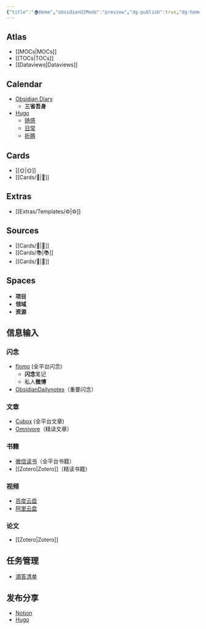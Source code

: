 ```yaml
---
{"title":"🏠Home","obsidianUIMode":"preview","dg-publish":true,"dg-home":true,"created":"2023-03-25 00:42:30","updated":"2023-08-14 15:02:48","permalink":"/🏠Home/","tags":["gardenEntry"],"dgPassFrontmatter":true}
---
```



## Atlas
- [[MOCs\|MOCs]]
- [[TOCs\|TOCs]]
- [[Dataviews\|Dataviews]]

## Calendar
- [Obsidian Diary](obsidian://advanced-uri?daily=true&mode=append)
	- **三省吾身**
- [Hugo](https://dragonlau0924.github.io/)
	- [随感](https://dragonlau0924.github.io/tags/%E9%9A%8F%E6%84%9F/)
	- [日常](https://dragonlau0924.github.io/tags/%E6%97%A5%E5%B8%B8/)
	- [折腾](https://dragonlau0924.github.io/tags/%E6%8A%98%E8%85%BE/)

## Cards
- [[🌞️\|🌞️]]
- [[Cards/🌲️\|🌲️]]

## Extras
- [[Extras/Templates/⚙️\|⚙️]]

## Sources
- [[Cards/🎥️\|🎥️]]
- [[Cards/📚️\|📚️]]
- [[Cards/📰️\|📰️]]

## Spaces
- **项目**
- **领域**
- **资源**

## 信息输入

### 闪念
- [flomo](https://v.flomoapp.com/mine) (全平台闪念)
	- **闪念**笔记
	- 私人**微博**
- [ObsidianDailynotes](obsidian://advanced-uri?daily=true&mode=append)（重要闪念）

### 文章
- [Cubox](https://cubox.pro/my/all) (全平台文章)
- [Omnivore](https://omnivore.app/home)（精读文章）

### 书籍
- [微信读书](https://weread.qq.com/web/shelf)（全平台书籍）
- [[Zotero\|Zotero]]（精读书籍）

### 视频
- [百度云盘](https://pan.baidu.com/disk/main#/index?category=all)
- [阿里云盘](https://www.aliyundrive.com/drive)

### 论文
- [[Zotero\|Zotero]]

## 任务管理
- [滴答清单](https://www.dida365.com/webapp/#q/all/tasks)

## 发布分享
- [Notion](https://www.notion.so/Home-ca4714eea95b4061b286cef59bcf1d10)
- [Hugo](https://dragonlau0924.github.io/)
